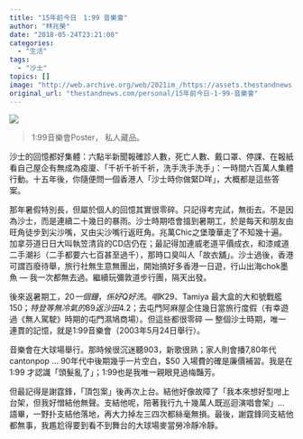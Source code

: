 ```yaml
---
title: "15年前今日　1:99 音樂會"
author: "林兆榮"
date: "2018-05-24T23:21:00"
categories:
  - "生活"
tags:
  - "沙士"
topics: []
image: "http://web.archive.org/web/2021im_/https://assets.thestandnews.com/media/photos/33360573_10160183457365417_2877945662496833536_n_eThkb.jpg"
original_url: "thestandnews.com/personal/15年前今日-1-99-音樂會"
---
```

![](http://web.archive.org/web/2021im_/https://assets.thestandnews.com/media/photos/33360573_10160183457365417_2877945662496833536_n_eThkb.jpg)
> 1:99音樂會Poster， 私人藏品。

沙士的回憶都好集體：六點半新聞報確診人數，死亡人數、戴口罩、停課、在報紙看自己屋企有無成為疫廈、「千祈千祈千祈，洗手洗手洗手」：一時間六百萬人集體行動。十五年後，你隨便問一個香港人「沙士時你做緊D咩」，大概都是這些答案。

那年暑假特別長，但屬於個人的回憶其實很零碎。只記得考完試，無街去。不是因為沙士，而是連續二十幾日的暴雨。沙士時期唔會搵到暑期工，於是每天和朋友由旺角徒步到尖沙嘴，又由尖沙嘴行返旺角。兆萬Chic之堡瓊華走了不知幾十遍。加拿芬道日日大叫執笠清貨的CD店仍在；最記得加連威老道平價成衣，和漆咸道二手潮衫（二手都要六七百甚至過千），那時口臭叫人「故衣舖」。沙士過後，香港可謂百廢待舉，旅行社無生意無團出，開始搞好多香港一日遊，行山出海chok墨魚 — 我一次都無去過。繼續玩彌敦道步行團，隔天出發。

後來返暑期工，$20一個鐘，係好Q好洗。唱K$29、Tamiya 最大盒的大和號戰艦$150；特登等無冷氣的89返沙田$4.2；去屯門阿麻屋企住幾日當旅行度假（有幸遊過《無人駕駛》時期的屯門濕鳩商場）。但這些都很零碎 — 整個沙士時期，唯一連貫的記憶，就是1:99音樂會（2003年5月24日舉行）。

音樂會在大球場舉行。那時候很沉迷聽903，新歌很熟；家人則會播7,80年代 cantonpop ... 90年代中後期幾乎一片空白，$50 入場費的確是廉價補習。我是在1:99 才認識「頭髮亂了」；1:99也是我唯一親眼見過梅豔芳。

但最記得是謝霆鋒，「頂包案」後再次上台。結他好像故障了「我本來想好型咁上台架，但我好憎結他無聲。支結他呢，陪著我行九十幾萬人既巡迴演唱會架」... 語畢，一野扑支結他落地，再大力掉左三四次都絲毫無損。最後，謝霆鋒同支結他都無事，我尷尬得要到看不到舞台的大球場麥當勞冷靜冷靜。